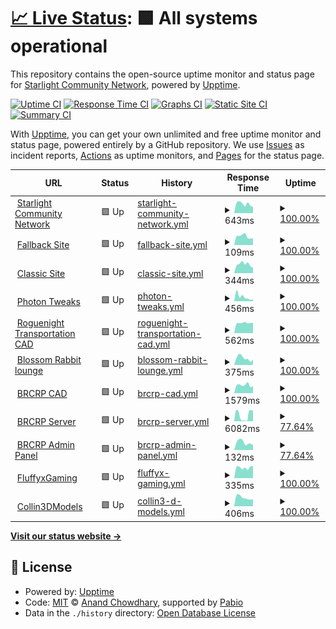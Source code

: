 # [📈 Live Status](https://status.starlightgaming.network/): <!--live status--> **🟩 All systems operational**

This repository contains the open-source uptime monitor and status page for [Starlight Community Network](https://starlightgaming.network), powered by [Upptime](https://github.com/upptime/upptime).

[![Uptime CI](https://github.com/Starlight-Community-Network/Status.starlightgaming.network/workflows/Uptime%20CI/badge.svg)](https://github.com/Starlight-Community-Network/Status.starlightgaming.network/actions?query=workflow%3A%22Uptime+CI%22)
[![Response Time CI](https://github.com/Starlight-Community-Network/Status.starlightgaming.network/workflows/Response%20Time%20CI/badge.svg)](https://github.com/Starlight-Community-Network/Status.starlightgaming.network/actions?query=workflow%3A%22Response+Time+CI%22)
[![Graphs CI](https://github.com/Starlight-Community-Network/Status.starlightgaming.network/workflows/Graphs%20CI/badge.svg)](https://github.com/Starlight-Community-Network/Status.starlightgaming.network/actions?query=workflow%3A%22Graphs+CI%22)
[![Static Site CI](https://github.com/Starlight-Community-Network/Status.starlightgaming.network/workflows/Static%20Site%20CI/badge.svg)](https://github.com/Starlight-Community-Network/Status.starlightgaming.network/actions?query=workflow%3A%22Static+Site+CI%22)
[![Summary CI](https://github.com/Starlight-Community-Network/Status.starlightgaming.network/workflows/Summary%20CI/badge.svg)](https://github.com/Starlight-Community-Network/Status.starlightgaming.network/actions?query=workflow%3A%22Summary+CI%22)

With [Upptime](https://upptime.js.org), you can get your own unlimited and free uptime monitor and status page, powered entirely by a GitHub repository. We use [Issues](https://github.com/Starlight-Community-Network/Status.starlightgaming.network/issues) as incident reports, [Actions](https://github.com/Starlight-Community-Network/Status.starlightgaming.network/actions) as uptime monitors, and [Pages](https://https://status.starlightgaming.network/) for the status page.

<!--start: status pages-->
<!-- This summary is generated by Upptime (https://github.com/upptime/upptime) -->
<!-- Do not edit this manually, your changes will be overwritten -->
<!-- prettier-ignore -->
| URL | Status | History | Response Time | Uptime |
| --- | ------ | ------- | ------------- | ------ |
| <img alt="" src="https://icons.duckduckgo.com/ip3/www.starlightgaming.network.ico" height="13"> [Starlight Community Network](https://www.starlightgaming.network) | 🟩 Up | [starlight-community-network.yml](https://github.com/Starlight-Community-Network/Status.starlightgaming.network/commits/HEAD/history/starlight-community-network.yml) | <details><summary><img alt="Response time graph" src="./graphs/starlight-community-network/response-time-week.png" height="20"> 643ms</summary><br><a href="https://status.starlightgaming.network/history/starlight-community-network"><img alt="Response time 719" src="https://img.shields.io/endpoint?url=https%3A%2F%2Fraw.githubusercontent.com%2FStarlight-Community-Network%2FStatus.starlightgaming.network%2FHEAD%2Fapi%2Fstarlight-community-network%2Fresponse-time.json"></a><br><a href="https://status.starlightgaming.network/history/starlight-community-network"><img alt="24-hour response time 445" src="https://img.shields.io/endpoint?url=https%3A%2F%2Fraw.githubusercontent.com%2FStarlight-Community-Network%2FStatus.starlightgaming.network%2FHEAD%2Fapi%2Fstarlight-community-network%2Fresponse-time-day.json"></a><br><a href="https://status.starlightgaming.network/history/starlight-community-network"><img alt="7-day response time 643" src="https://img.shields.io/endpoint?url=https%3A%2F%2Fraw.githubusercontent.com%2FStarlight-Community-Network%2FStatus.starlightgaming.network%2FHEAD%2Fapi%2Fstarlight-community-network%2Fresponse-time-week.json"></a><br><a href="https://status.starlightgaming.network/history/starlight-community-network"><img alt="30-day response time 719" src="https://img.shields.io/endpoint?url=https%3A%2F%2Fraw.githubusercontent.com%2FStarlight-Community-Network%2FStatus.starlightgaming.network%2FHEAD%2Fapi%2Fstarlight-community-network%2Fresponse-time-month.json"></a><br><a href="https://status.starlightgaming.network/history/starlight-community-network"><img alt="1-year response time 719" src="https://img.shields.io/endpoint?url=https%3A%2F%2Fraw.githubusercontent.com%2FStarlight-Community-Network%2FStatus.starlightgaming.network%2FHEAD%2Fapi%2Fstarlight-community-network%2Fresponse-time-year.json"></a></details> | <details><summary><a href="https://status.starlightgaming.network/history/starlight-community-network">100.00%</a></summary><a href="https://status.starlightgaming.network/history/starlight-community-network"><img alt="All-time uptime 96.64%" src="https://img.shields.io/endpoint?url=https%3A%2F%2Fraw.githubusercontent.com%2FStarlight-Community-Network%2FStatus.starlightgaming.network%2FHEAD%2Fapi%2Fstarlight-community-network%2Fuptime.json"></a><br><a href="https://status.starlightgaming.network/history/starlight-community-network"><img alt="24-hour uptime 100.00%" src="https://img.shields.io/endpoint?url=https%3A%2F%2Fraw.githubusercontent.com%2FStarlight-Community-Network%2FStatus.starlightgaming.network%2FHEAD%2Fapi%2Fstarlight-community-network%2Fuptime-day.json"></a><br><a href="https://status.starlightgaming.network/history/starlight-community-network"><img alt="7-day uptime 100.00%" src="https://img.shields.io/endpoint?url=https%3A%2F%2Fraw.githubusercontent.com%2FStarlight-Community-Network%2FStatus.starlightgaming.network%2FHEAD%2Fapi%2Fstarlight-community-network%2Fuptime-week.json"></a><br><a href="https://status.starlightgaming.network/history/starlight-community-network"><img alt="30-day uptime 96.64%" src="https://img.shields.io/endpoint?url=https%3A%2F%2Fraw.githubusercontent.com%2FStarlight-Community-Network%2FStatus.starlightgaming.network%2FHEAD%2Fapi%2Fstarlight-community-network%2Fuptime-month.json"></a><br><a href="https://status.starlightgaming.network/history/starlight-community-network"><img alt="1-year uptime 96.64%" src="https://img.shields.io/endpoint?url=https%3A%2F%2Fraw.githubusercontent.com%2FStarlight-Community-Network%2FStatus.starlightgaming.network%2FHEAD%2Fapi%2Fstarlight-community-network%2Fuptime-year.json"></a></details>
| <img alt="" src="https://icons.duckduckgo.com/ip3/fallback.starlightgaming.network.ico" height="13"> [Fallback Site](https://fallback.starlightgaming.network) | 🟩 Up | [fallback-site.yml](https://github.com/Starlight-Community-Network/Status.starlightgaming.network/commits/HEAD/history/fallback-site.yml) | <details><summary><img alt="Response time graph" src="./graphs/fallback-site/response-time-week.png" height="20"> 109ms</summary><br><a href="https://status.starlightgaming.network/history/fallback-site"><img alt="Response time 120" src="https://img.shields.io/endpoint?url=https%3A%2F%2Fraw.githubusercontent.com%2FStarlight-Community-Network%2FStatus.starlightgaming.network%2FHEAD%2Fapi%2Ffallback-site%2Fresponse-time.json"></a><br><a href="https://status.starlightgaming.network/history/fallback-site"><img alt="24-hour response time 87" src="https://img.shields.io/endpoint?url=https%3A%2F%2Fraw.githubusercontent.com%2FStarlight-Community-Network%2FStatus.starlightgaming.network%2FHEAD%2Fapi%2Ffallback-site%2Fresponse-time-day.json"></a><br><a href="https://status.starlightgaming.network/history/fallback-site"><img alt="7-day response time 109" src="https://img.shields.io/endpoint?url=https%3A%2F%2Fraw.githubusercontent.com%2FStarlight-Community-Network%2FStatus.starlightgaming.network%2FHEAD%2Fapi%2Ffallback-site%2Fresponse-time-week.json"></a><br><a href="https://status.starlightgaming.network/history/fallback-site"><img alt="30-day response time 120" src="https://img.shields.io/endpoint?url=https%3A%2F%2Fraw.githubusercontent.com%2FStarlight-Community-Network%2FStatus.starlightgaming.network%2FHEAD%2Fapi%2Ffallback-site%2Fresponse-time-month.json"></a><br><a href="https://status.starlightgaming.network/history/fallback-site"><img alt="1-year response time 120" src="https://img.shields.io/endpoint?url=https%3A%2F%2Fraw.githubusercontent.com%2FStarlight-Community-Network%2FStatus.starlightgaming.network%2FHEAD%2Fapi%2Ffallback-site%2Fresponse-time-year.json"></a></details> | <details><summary><a href="https://status.starlightgaming.network/history/fallback-site">100.00%</a></summary><a href="https://status.starlightgaming.network/history/fallback-site"><img alt="All-time uptime 100.00%" src="https://img.shields.io/endpoint?url=https%3A%2F%2Fraw.githubusercontent.com%2FStarlight-Community-Network%2FStatus.starlightgaming.network%2FHEAD%2Fapi%2Ffallback-site%2Fuptime.json"></a><br><a href="https://status.starlightgaming.network/history/fallback-site"><img alt="24-hour uptime 100.00%" src="https://img.shields.io/endpoint?url=https%3A%2F%2Fraw.githubusercontent.com%2FStarlight-Community-Network%2FStatus.starlightgaming.network%2FHEAD%2Fapi%2Ffallback-site%2Fuptime-day.json"></a><br><a href="https://status.starlightgaming.network/history/fallback-site"><img alt="7-day uptime 100.00%" src="https://img.shields.io/endpoint?url=https%3A%2F%2Fraw.githubusercontent.com%2FStarlight-Community-Network%2FStatus.starlightgaming.network%2FHEAD%2Fapi%2Ffallback-site%2Fuptime-week.json"></a><br><a href="https://status.starlightgaming.network/history/fallback-site"><img alt="30-day uptime 100.00%" src="https://img.shields.io/endpoint?url=https%3A%2F%2Fraw.githubusercontent.com%2FStarlight-Community-Network%2FStatus.starlightgaming.network%2FHEAD%2Fapi%2Ffallback-site%2Fuptime-month.json"></a><br><a href="https://status.starlightgaming.network/history/fallback-site"><img alt="1-year uptime 100.00%" src="https://img.shields.io/endpoint?url=https%3A%2F%2Fraw.githubusercontent.com%2FStarlight-Community-Network%2FStatus.starlightgaming.network%2FHEAD%2Fapi%2Ffallback-site%2Fuptime-year.json"></a></details>
| <img alt="" src="https://icons.duckduckgo.com/ip3/classic.starlightgaming.network.ico" height="13"> [Classic Site](https://classic.starlightgaming.network) | 🟩 Up | [classic-site.yml](https://github.com/Starlight-Community-Network/Status.starlightgaming.network/commits/HEAD/history/classic-site.yml) | <details><summary><img alt="Response time graph" src="./graphs/classic-site/response-time-week.png" height="20"> 344ms</summary><br><a href="https://status.starlightgaming.network/history/classic-site"><img alt="Response time 343" src="https://img.shields.io/endpoint?url=https%3A%2F%2Fraw.githubusercontent.com%2FStarlight-Community-Network%2FStatus.starlightgaming.network%2FHEAD%2Fapi%2Fclassic-site%2Fresponse-time.json"></a><br><a href="https://status.starlightgaming.network/history/classic-site"><img alt="24-hour response time 212" src="https://img.shields.io/endpoint?url=https%3A%2F%2Fraw.githubusercontent.com%2FStarlight-Community-Network%2FStatus.starlightgaming.network%2FHEAD%2Fapi%2Fclassic-site%2Fresponse-time-day.json"></a><br><a href="https://status.starlightgaming.network/history/classic-site"><img alt="7-day response time 344" src="https://img.shields.io/endpoint?url=https%3A%2F%2Fraw.githubusercontent.com%2FStarlight-Community-Network%2FStatus.starlightgaming.network%2FHEAD%2Fapi%2Fclassic-site%2Fresponse-time-week.json"></a><br><a href="https://status.starlightgaming.network/history/classic-site"><img alt="30-day response time 343" src="https://img.shields.io/endpoint?url=https%3A%2F%2Fraw.githubusercontent.com%2FStarlight-Community-Network%2FStatus.starlightgaming.network%2FHEAD%2Fapi%2Fclassic-site%2Fresponse-time-month.json"></a><br><a href="https://status.starlightgaming.network/history/classic-site"><img alt="1-year response time 343" src="https://img.shields.io/endpoint?url=https%3A%2F%2Fraw.githubusercontent.com%2FStarlight-Community-Network%2FStatus.starlightgaming.network%2FHEAD%2Fapi%2Fclassic-site%2Fresponse-time-year.json"></a></details> | <details><summary><a href="https://status.starlightgaming.network/history/classic-site">100.00%</a></summary><a href="https://status.starlightgaming.network/history/classic-site"><img alt="All-time uptime 100.00%" src="https://img.shields.io/endpoint?url=https%3A%2F%2Fraw.githubusercontent.com%2FStarlight-Community-Network%2FStatus.starlightgaming.network%2FHEAD%2Fapi%2Fclassic-site%2Fuptime.json"></a><br><a href="https://status.starlightgaming.network/history/classic-site"><img alt="24-hour uptime 100.00%" src="https://img.shields.io/endpoint?url=https%3A%2F%2Fraw.githubusercontent.com%2FStarlight-Community-Network%2FStatus.starlightgaming.network%2FHEAD%2Fapi%2Fclassic-site%2Fuptime-day.json"></a><br><a href="https://status.starlightgaming.network/history/classic-site"><img alt="7-day uptime 100.00%" src="https://img.shields.io/endpoint?url=https%3A%2F%2Fraw.githubusercontent.com%2FStarlight-Community-Network%2FStatus.starlightgaming.network%2FHEAD%2Fapi%2Fclassic-site%2Fuptime-week.json"></a><br><a href="https://status.starlightgaming.network/history/classic-site"><img alt="30-day uptime 100.00%" src="https://img.shields.io/endpoint?url=https%3A%2F%2Fraw.githubusercontent.com%2FStarlight-Community-Network%2FStatus.starlightgaming.network%2FHEAD%2Fapi%2Fclassic-site%2Fuptime-month.json"></a><br><a href="https://status.starlightgaming.network/history/classic-site"><img alt="1-year uptime 100.00%" src="https://img.shields.io/endpoint?url=https%3A%2F%2Fraw.githubusercontent.com%2FStarlight-Community-Network%2FStatus.starlightgaming.network%2FHEAD%2Fapi%2Fclassic-site%2Fuptime-year.json"></a></details>
| <img alt="" src="https://icons.duckduckgo.com/ip3/photontweaks.starlightgaming.network.ico" height="13"> [Photon Tweaks](https://photontweaks.starlightgaming.network/) | 🟩 Up | [photon-tweaks.yml](https://github.com/Starlight-Community-Network/Status.starlightgaming.network/commits/HEAD/history/photon-tweaks.yml) | <details><summary><img alt="Response time graph" src="./graphs/photon-tweaks/response-time-week.png" height="20"> 456ms</summary><br><a href="https://status.starlightgaming.network/history/photon-tweaks"><img alt="Response time 350" src="https://img.shields.io/endpoint?url=https%3A%2F%2Fraw.githubusercontent.com%2FStarlight-Community-Network%2FStatus.starlightgaming.network%2FHEAD%2Fapi%2Fphoton-tweaks%2Fresponse-time.json"></a><br><a href="https://status.starlightgaming.network/history/photon-tweaks"><img alt="24-hour response time 195" src="https://img.shields.io/endpoint?url=https%3A%2F%2Fraw.githubusercontent.com%2FStarlight-Community-Network%2FStatus.starlightgaming.network%2FHEAD%2Fapi%2Fphoton-tweaks%2Fresponse-time-day.json"></a><br><a href="https://status.starlightgaming.network/history/photon-tweaks"><img alt="7-day response time 456" src="https://img.shields.io/endpoint?url=https%3A%2F%2Fraw.githubusercontent.com%2FStarlight-Community-Network%2FStatus.starlightgaming.network%2FHEAD%2Fapi%2Fphoton-tweaks%2Fresponse-time-week.json"></a><br><a href="https://status.starlightgaming.network/history/photon-tweaks"><img alt="30-day response time 350" src="https://img.shields.io/endpoint?url=https%3A%2F%2Fraw.githubusercontent.com%2FStarlight-Community-Network%2FStatus.starlightgaming.network%2FHEAD%2Fapi%2Fphoton-tweaks%2Fresponse-time-month.json"></a><br><a href="https://status.starlightgaming.network/history/photon-tweaks"><img alt="1-year response time 350" src="https://img.shields.io/endpoint?url=https%3A%2F%2Fraw.githubusercontent.com%2FStarlight-Community-Network%2FStatus.starlightgaming.network%2FHEAD%2Fapi%2Fphoton-tweaks%2Fresponse-time-year.json"></a></details> | <details><summary><a href="https://status.starlightgaming.network/history/photon-tweaks">100.00%</a></summary><a href="https://status.starlightgaming.network/history/photon-tweaks"><img alt="All-time uptime 100.00%" src="https://img.shields.io/endpoint?url=https%3A%2F%2Fraw.githubusercontent.com%2FStarlight-Community-Network%2FStatus.starlightgaming.network%2FHEAD%2Fapi%2Fphoton-tweaks%2Fuptime.json"></a><br><a href="https://status.starlightgaming.network/history/photon-tweaks"><img alt="24-hour uptime 100.00%" src="https://img.shields.io/endpoint?url=https%3A%2F%2Fraw.githubusercontent.com%2FStarlight-Community-Network%2FStatus.starlightgaming.network%2FHEAD%2Fapi%2Fphoton-tweaks%2Fuptime-day.json"></a><br><a href="https://status.starlightgaming.network/history/photon-tweaks"><img alt="7-day uptime 100.00%" src="https://img.shields.io/endpoint?url=https%3A%2F%2Fraw.githubusercontent.com%2FStarlight-Community-Network%2FStatus.starlightgaming.network%2FHEAD%2Fapi%2Fphoton-tweaks%2Fuptime-week.json"></a><br><a href="https://status.starlightgaming.network/history/photon-tweaks"><img alt="30-day uptime 100.00%" src="https://img.shields.io/endpoint?url=https%3A%2F%2Fraw.githubusercontent.com%2FStarlight-Community-Network%2FStatus.starlightgaming.network%2FHEAD%2Fapi%2Fphoton-tweaks%2Fuptime-month.json"></a><br><a href="https://status.starlightgaming.network/history/photon-tweaks"><img alt="1-year uptime 100.00%" src="https://img.shields.io/endpoint?url=https%3A%2F%2Fraw.githubusercontent.com%2FStarlight-Community-Network%2FStatus.starlightgaming.network%2FHEAD%2Fapi%2Fphoton-tweaks%2Fuptime-year.json"></a></details>
| <img alt="" src="https://static.wixstatic.com/media/2d311a_3ed098df00c4427e974febe5f3830c59~mv2.png" height="13"> [Roguenight Transportation CAD](https://rntcad.starlightgaming.network/) | 🟩 Up | [roguenight-transportation-cad.yml](https://github.com/Starlight-Community-Network/Status.starlightgaming.network/commits/HEAD/history/roguenight-transportation-cad.yml) | <details><summary><img alt="Response time graph" src="./graphs/roguenight-transportation-cad/response-time-week.png" height="20"> 562ms</summary><br><a href="https://status.starlightgaming.network/history/roguenight-transportation-cad"><img alt="Response time 581" src="https://img.shields.io/endpoint?url=https%3A%2F%2Fraw.githubusercontent.com%2FStarlight-Community-Network%2FStatus.starlightgaming.network%2FHEAD%2Fapi%2Froguenight-transportation-cad%2Fresponse-time.json"></a><br><a href="https://status.starlightgaming.network/history/roguenight-transportation-cad"><img alt="24-hour response time 574" src="https://img.shields.io/endpoint?url=https%3A%2F%2Fraw.githubusercontent.com%2FStarlight-Community-Network%2FStatus.starlightgaming.network%2FHEAD%2Fapi%2Froguenight-transportation-cad%2Fresponse-time-day.json"></a><br><a href="https://status.starlightgaming.network/history/roguenight-transportation-cad"><img alt="7-day response time 562" src="https://img.shields.io/endpoint?url=https%3A%2F%2Fraw.githubusercontent.com%2FStarlight-Community-Network%2FStatus.starlightgaming.network%2FHEAD%2Fapi%2Froguenight-transportation-cad%2Fresponse-time-week.json"></a><br><a href="https://status.starlightgaming.network/history/roguenight-transportation-cad"><img alt="30-day response time 581" src="https://img.shields.io/endpoint?url=https%3A%2F%2Fraw.githubusercontent.com%2FStarlight-Community-Network%2FStatus.starlightgaming.network%2FHEAD%2Fapi%2Froguenight-transportation-cad%2Fresponse-time-month.json"></a><br><a href="https://status.starlightgaming.network/history/roguenight-transportation-cad"><img alt="1-year response time 581" src="https://img.shields.io/endpoint?url=https%3A%2F%2Fraw.githubusercontent.com%2FStarlight-Community-Network%2FStatus.starlightgaming.network%2FHEAD%2Fapi%2Froguenight-transportation-cad%2Fresponse-time-year.json"></a></details> | <details><summary><a href="https://status.starlightgaming.network/history/roguenight-transportation-cad">100.00%</a></summary><a href="https://status.starlightgaming.network/history/roguenight-transportation-cad"><img alt="All-time uptime 100.00%" src="https://img.shields.io/endpoint?url=https%3A%2F%2Fraw.githubusercontent.com%2FStarlight-Community-Network%2FStatus.starlightgaming.network%2FHEAD%2Fapi%2Froguenight-transportation-cad%2Fuptime.json"></a><br><a href="https://status.starlightgaming.network/history/roguenight-transportation-cad"><img alt="24-hour uptime 100.00%" src="https://img.shields.io/endpoint?url=https%3A%2F%2Fraw.githubusercontent.com%2FStarlight-Community-Network%2FStatus.starlightgaming.network%2FHEAD%2Fapi%2Froguenight-transportation-cad%2Fuptime-day.json"></a><br><a href="https://status.starlightgaming.network/history/roguenight-transportation-cad"><img alt="7-day uptime 100.00%" src="https://img.shields.io/endpoint?url=https%3A%2F%2Fraw.githubusercontent.com%2FStarlight-Community-Network%2FStatus.starlightgaming.network%2FHEAD%2Fapi%2Froguenight-transportation-cad%2Fuptime-week.json"></a><br><a href="https://status.starlightgaming.network/history/roguenight-transportation-cad"><img alt="30-day uptime 100.00%" src="https://img.shields.io/endpoint?url=https%3A%2F%2Fraw.githubusercontent.com%2FStarlight-Community-Network%2FStatus.starlightgaming.network%2FHEAD%2Fapi%2Froguenight-transportation-cad%2Fuptime-month.json"></a><br><a href="https://status.starlightgaming.network/history/roguenight-transportation-cad"><img alt="1-year uptime 100.00%" src="https://img.shields.io/endpoint?url=https%3A%2F%2Fraw.githubusercontent.com%2FStarlight-Community-Network%2FStatus.starlightgaming.network%2FHEAD%2Fapi%2Froguenight-transportation-cad%2Fuptime-year.json"></a></details>
| <img alt="" src="https://icons.duckduckgo.com/ip3/blossom.starlightgaming.network.ico" height="13"> [Blossom Rabbit lounge](https://Blossom.starlightgaming.network) | 🟩 Up | [blossom-rabbit-lounge.yml](https://github.com/Starlight-Community-Network/Status.starlightgaming.network/commits/HEAD/history/blossom-rabbit-lounge.yml) | <details><summary><img alt="Response time graph" src="./graphs/blossom-rabbit-lounge/response-time-week.png" height="20"> 375ms</summary><br><a href="https://status.starlightgaming.network/history/blossom-rabbit-lounge"><img alt="Response time 319" src="https://img.shields.io/endpoint?url=https%3A%2F%2Fraw.githubusercontent.com%2FStarlight-Community-Network%2FStatus.starlightgaming.network%2FHEAD%2Fapi%2Fblossom-rabbit-lounge%2Fresponse-time.json"></a><br><a href="https://status.starlightgaming.network/history/blossom-rabbit-lounge"><img alt="24-hour response time 288" src="https://img.shields.io/endpoint?url=https%3A%2F%2Fraw.githubusercontent.com%2FStarlight-Community-Network%2FStatus.starlightgaming.network%2FHEAD%2Fapi%2Fblossom-rabbit-lounge%2Fresponse-time-day.json"></a><br><a href="https://status.starlightgaming.network/history/blossom-rabbit-lounge"><img alt="7-day response time 375" src="https://img.shields.io/endpoint?url=https%3A%2F%2Fraw.githubusercontent.com%2FStarlight-Community-Network%2FStatus.starlightgaming.network%2FHEAD%2Fapi%2Fblossom-rabbit-lounge%2Fresponse-time-week.json"></a><br><a href="https://status.starlightgaming.network/history/blossom-rabbit-lounge"><img alt="30-day response time 319" src="https://img.shields.io/endpoint?url=https%3A%2F%2Fraw.githubusercontent.com%2FStarlight-Community-Network%2FStatus.starlightgaming.network%2FHEAD%2Fapi%2Fblossom-rabbit-lounge%2Fresponse-time-month.json"></a><br><a href="https://status.starlightgaming.network/history/blossom-rabbit-lounge"><img alt="1-year response time 319" src="https://img.shields.io/endpoint?url=https%3A%2F%2Fraw.githubusercontent.com%2FStarlight-Community-Network%2FStatus.starlightgaming.network%2FHEAD%2Fapi%2Fblossom-rabbit-lounge%2Fresponse-time-year.json"></a></details> | <details><summary><a href="https://status.starlightgaming.network/history/blossom-rabbit-lounge">100.00%</a></summary><a href="https://status.starlightgaming.network/history/blossom-rabbit-lounge"><img alt="All-time uptime 100.00%" src="https://img.shields.io/endpoint?url=https%3A%2F%2Fraw.githubusercontent.com%2FStarlight-Community-Network%2FStatus.starlightgaming.network%2FHEAD%2Fapi%2Fblossom-rabbit-lounge%2Fuptime.json"></a><br><a href="https://status.starlightgaming.network/history/blossom-rabbit-lounge"><img alt="24-hour uptime 100.00%" src="https://img.shields.io/endpoint?url=https%3A%2F%2Fraw.githubusercontent.com%2FStarlight-Community-Network%2FStatus.starlightgaming.network%2FHEAD%2Fapi%2Fblossom-rabbit-lounge%2Fuptime-day.json"></a><br><a href="https://status.starlightgaming.network/history/blossom-rabbit-lounge"><img alt="7-day uptime 100.00%" src="https://img.shields.io/endpoint?url=https%3A%2F%2Fraw.githubusercontent.com%2FStarlight-Community-Network%2FStatus.starlightgaming.network%2FHEAD%2Fapi%2Fblossom-rabbit-lounge%2Fuptime-week.json"></a><br><a href="https://status.starlightgaming.network/history/blossom-rabbit-lounge"><img alt="30-day uptime 100.00%" src="https://img.shields.io/endpoint?url=https%3A%2F%2Fraw.githubusercontent.com%2FStarlight-Community-Network%2FStatus.starlightgaming.network%2FHEAD%2Fapi%2Fblossom-rabbit-lounge%2Fuptime-month.json"></a><br><a href="https://status.starlightgaming.network/history/blossom-rabbit-lounge"><img alt="1-year uptime 100.00%" src="https://img.shields.io/endpoint?url=https%3A%2F%2Fraw.githubusercontent.com%2FStarlight-Community-Network%2FStatus.starlightgaming.network%2FHEAD%2Fapi%2Fblossom-rabbit-lounge%2Fuptime-year.json"></a></details>
| <img alt="" src="https://icons.duckduckgo.com/ip3/brcrpcad.hamz.pro.ico" height="13"> [BRCRP CAD](https://brcrpcad.hamz.pro/) | 🟩 Up | [brcrp-cad.yml](https://github.com/Starlight-Community-Network/Status.starlightgaming.network/commits/HEAD/history/brcrp-cad.yml) | <details><summary><img alt="Response time graph" src="./graphs/brcrp-cad/response-time-week.png" height="20"> 1579ms</summary><br><a href="https://status.starlightgaming.network/history/brcrp-cad"><img alt="Response time 1848" src="https://img.shields.io/endpoint?url=https%3A%2F%2Fraw.githubusercontent.com%2FStarlight-Community-Network%2FStatus.starlightgaming.network%2FHEAD%2Fapi%2Fbrcrp-cad%2Fresponse-time.json"></a><br><a href="https://status.starlightgaming.network/history/brcrp-cad"><img alt="24-hour response time 1384" src="https://img.shields.io/endpoint?url=https%3A%2F%2Fraw.githubusercontent.com%2FStarlight-Community-Network%2FStatus.starlightgaming.network%2FHEAD%2Fapi%2Fbrcrp-cad%2Fresponse-time-day.json"></a><br><a href="https://status.starlightgaming.network/history/brcrp-cad"><img alt="7-day response time 1579" src="https://img.shields.io/endpoint?url=https%3A%2F%2Fraw.githubusercontent.com%2FStarlight-Community-Network%2FStatus.starlightgaming.network%2FHEAD%2Fapi%2Fbrcrp-cad%2Fresponse-time-week.json"></a><br><a href="https://status.starlightgaming.network/history/brcrp-cad"><img alt="30-day response time 1848" src="https://img.shields.io/endpoint?url=https%3A%2F%2Fraw.githubusercontent.com%2FStarlight-Community-Network%2FStatus.starlightgaming.network%2FHEAD%2Fapi%2Fbrcrp-cad%2Fresponse-time-month.json"></a><br><a href="https://status.starlightgaming.network/history/brcrp-cad"><img alt="1-year response time 1848" src="https://img.shields.io/endpoint?url=https%3A%2F%2Fraw.githubusercontent.com%2FStarlight-Community-Network%2FStatus.starlightgaming.network%2FHEAD%2Fapi%2Fbrcrp-cad%2Fresponse-time-year.json"></a></details> | <details><summary><a href="https://status.starlightgaming.network/history/brcrp-cad">100.00%</a></summary><a href="https://status.starlightgaming.network/history/brcrp-cad"><img alt="All-time uptime 99.88%" src="https://img.shields.io/endpoint?url=https%3A%2F%2Fraw.githubusercontent.com%2FStarlight-Community-Network%2FStatus.starlightgaming.network%2FHEAD%2Fapi%2Fbrcrp-cad%2Fuptime.json"></a><br><a href="https://status.starlightgaming.network/history/brcrp-cad"><img alt="24-hour uptime 100.00%" src="https://img.shields.io/endpoint?url=https%3A%2F%2Fraw.githubusercontent.com%2FStarlight-Community-Network%2FStatus.starlightgaming.network%2FHEAD%2Fapi%2Fbrcrp-cad%2Fuptime-day.json"></a><br><a href="https://status.starlightgaming.network/history/brcrp-cad"><img alt="7-day uptime 100.00%" src="https://img.shields.io/endpoint?url=https%3A%2F%2Fraw.githubusercontent.com%2FStarlight-Community-Network%2FStatus.starlightgaming.network%2FHEAD%2Fapi%2Fbrcrp-cad%2Fuptime-week.json"></a><br><a href="https://status.starlightgaming.network/history/brcrp-cad"><img alt="30-day uptime 99.88%" src="https://img.shields.io/endpoint?url=https%3A%2F%2Fraw.githubusercontent.com%2FStarlight-Community-Network%2FStatus.starlightgaming.network%2FHEAD%2Fapi%2Fbrcrp-cad%2Fuptime-month.json"></a><br><a href="https://status.starlightgaming.network/history/brcrp-cad"><img alt="1-year uptime 99.88%" src="https://img.shields.io/endpoint?url=https%3A%2F%2Fraw.githubusercontent.com%2FStarlight-Community-Network%2FStatus.starlightgaming.network%2FHEAD%2Fapi%2Fbrcrp-cad%2Fuptime-year.json"></a></details>
| <img alt="" src="https://static.wixstatic.com/media/af0f76_b53a5d44505f43d1baa34c3565a4bd82~mv2.png" height="13"> [BRCRP Server](http://brcrp.starlightgaming.net:3009) | 🟩 Up | [brcrp-server.yml](https://github.com/Starlight-Community-Network/Status.starlightgaming.network/commits/HEAD/history/brcrp-server.yml) | <details><summary><img alt="Response time graph" src="./graphs/brcrp-server/response-time-week.png" height="20"> 6082ms</summary><br><a href="https://status.starlightgaming.network/history/brcrp-server"><img alt="Response time 3041" src="https://img.shields.io/endpoint?url=https%3A%2F%2Fraw.githubusercontent.com%2FStarlight-Community-Network%2FStatus.starlightgaming.network%2FHEAD%2Fapi%2Fbrcrp-server%2Fresponse-time.json"></a><br><a href="https://status.starlightgaming.network/history/brcrp-server"><img alt="24-hour response time 6207" src="https://img.shields.io/endpoint?url=https%3A%2F%2Fraw.githubusercontent.com%2FStarlight-Community-Network%2FStatus.starlightgaming.network%2FHEAD%2Fapi%2Fbrcrp-server%2Fresponse-time-day.json"></a><br><a href="https://status.starlightgaming.network/history/brcrp-server"><img alt="7-day response time 6082" src="https://img.shields.io/endpoint?url=https%3A%2F%2Fraw.githubusercontent.com%2FStarlight-Community-Network%2FStatus.starlightgaming.network%2FHEAD%2Fapi%2Fbrcrp-server%2Fresponse-time-week.json"></a><br><a href="https://status.starlightgaming.network/history/brcrp-server"><img alt="30-day response time 3041" src="https://img.shields.io/endpoint?url=https%3A%2F%2Fraw.githubusercontent.com%2FStarlight-Community-Network%2FStatus.starlightgaming.network%2FHEAD%2Fapi%2Fbrcrp-server%2Fresponse-time-month.json"></a><br><a href="https://status.starlightgaming.network/history/brcrp-server"><img alt="1-year response time 3041" src="https://img.shields.io/endpoint?url=https%3A%2F%2Fraw.githubusercontent.com%2FStarlight-Community-Network%2FStatus.starlightgaming.network%2FHEAD%2Fapi%2Fbrcrp-server%2Fresponse-time-year.json"></a></details> | <details><summary><a href="https://status.starlightgaming.network/history/brcrp-server">77.64%</a></summary><a href="https://status.starlightgaming.network/history/brcrp-server"><img alt="All-time uptime 94.03%" src="https://img.shields.io/endpoint?url=https%3A%2F%2Fraw.githubusercontent.com%2FStarlight-Community-Network%2FStatus.starlightgaming.network%2FHEAD%2Fapi%2Fbrcrp-server%2Fuptime.json"></a><br><a href="https://status.starlightgaming.network/history/brcrp-server"><img alt="24-hour uptime 0.01%" src="https://img.shields.io/endpoint?url=https%3A%2F%2Fraw.githubusercontent.com%2FStarlight-Community-Network%2FStatus.starlightgaming.network%2FHEAD%2Fapi%2Fbrcrp-server%2Fuptime-day.json"></a><br><a href="https://status.starlightgaming.network/history/brcrp-server"><img alt="7-day uptime 77.64%" src="https://img.shields.io/endpoint?url=https%3A%2F%2Fraw.githubusercontent.com%2FStarlight-Community-Network%2FStatus.starlightgaming.network%2FHEAD%2Fapi%2Fbrcrp-server%2Fuptime-week.json"></a><br><a href="https://status.starlightgaming.network/history/brcrp-server"><img alt="30-day uptime 94.03%" src="https://img.shields.io/endpoint?url=https%3A%2F%2Fraw.githubusercontent.com%2FStarlight-Community-Network%2FStatus.starlightgaming.network%2FHEAD%2Fapi%2Fbrcrp-server%2Fuptime-month.json"></a><br><a href="https://status.starlightgaming.network/history/brcrp-server"><img alt="1-year uptime 94.03%" src="https://img.shields.io/endpoint?url=https%3A%2F%2Fraw.githubusercontent.com%2FStarlight-Community-Network%2FStatus.starlightgaming.network%2FHEAD%2Fapi%2Fbrcrp-server%2Fuptime-year.json"></a></details>
| <img alt="" src="http://brcrp.starlightgaming.net:3027/favicon_default.svg" height="13"> [BRCRP Admin Panel](http://brcrp.starlightgaming.net:3027) | 🟩 Up | [brcrp-admin-panel.yml](https://github.com/Starlight-Community-Network/Status.starlightgaming.network/commits/HEAD/history/brcrp-admin-panel.yml) | <details><summary><img alt="Response time graph" src="./graphs/brcrp-admin-panel/response-time-week.png" height="20"> 132ms</summary><br><a href="https://status.starlightgaming.network/history/brcrp-admin-panel"><img alt="Response time 154" src="https://img.shields.io/endpoint?url=https%3A%2F%2Fraw.githubusercontent.com%2FStarlight-Community-Network%2FStatus.starlightgaming.network%2FHEAD%2Fapi%2Fbrcrp-admin-panel%2Fresponse-time.json"></a><br><a href="https://status.starlightgaming.network/history/brcrp-admin-panel"><img alt="24-hour response time 59" src="https://img.shields.io/endpoint?url=https%3A%2F%2Fraw.githubusercontent.com%2FStarlight-Community-Network%2FStatus.starlightgaming.network%2FHEAD%2Fapi%2Fbrcrp-admin-panel%2Fresponse-time-day.json"></a><br><a href="https://status.starlightgaming.network/history/brcrp-admin-panel"><img alt="7-day response time 132" src="https://img.shields.io/endpoint?url=https%3A%2F%2Fraw.githubusercontent.com%2FStarlight-Community-Network%2FStatus.starlightgaming.network%2FHEAD%2Fapi%2Fbrcrp-admin-panel%2Fresponse-time-week.json"></a><br><a href="https://status.starlightgaming.network/history/brcrp-admin-panel"><img alt="30-day response time 154" src="https://img.shields.io/endpoint?url=https%3A%2F%2Fraw.githubusercontent.com%2FStarlight-Community-Network%2FStatus.starlightgaming.network%2FHEAD%2Fapi%2Fbrcrp-admin-panel%2Fresponse-time-month.json"></a><br><a href="https://status.starlightgaming.network/history/brcrp-admin-panel"><img alt="1-year response time 154" src="https://img.shields.io/endpoint?url=https%3A%2F%2Fraw.githubusercontent.com%2FStarlight-Community-Network%2FStatus.starlightgaming.network%2FHEAD%2Fapi%2Fbrcrp-admin-panel%2Fresponse-time-year.json"></a></details> | <details><summary><a href="https://status.starlightgaming.network/history/brcrp-admin-panel">77.64%</a></summary><a href="https://status.starlightgaming.network/history/brcrp-admin-panel"><img alt="All-time uptime 94.03%" src="https://img.shields.io/endpoint?url=https%3A%2F%2Fraw.githubusercontent.com%2FStarlight-Community-Network%2FStatus.starlightgaming.network%2FHEAD%2Fapi%2Fbrcrp-admin-panel%2Fuptime.json"></a><br><a href="https://status.starlightgaming.network/history/brcrp-admin-panel"><img alt="24-hour uptime 0.01%" src="https://img.shields.io/endpoint?url=https%3A%2F%2Fraw.githubusercontent.com%2FStarlight-Community-Network%2FStatus.starlightgaming.network%2FHEAD%2Fapi%2Fbrcrp-admin-panel%2Fuptime-day.json"></a><br><a href="https://status.starlightgaming.network/history/brcrp-admin-panel"><img alt="7-day uptime 77.64%" src="https://img.shields.io/endpoint?url=https%3A%2F%2Fraw.githubusercontent.com%2FStarlight-Community-Network%2FStatus.starlightgaming.network%2FHEAD%2Fapi%2Fbrcrp-admin-panel%2Fuptime-week.json"></a><br><a href="https://status.starlightgaming.network/history/brcrp-admin-panel"><img alt="30-day uptime 94.03%" src="https://img.shields.io/endpoint?url=https%3A%2F%2Fraw.githubusercontent.com%2FStarlight-Community-Network%2FStatus.starlightgaming.network%2FHEAD%2Fapi%2Fbrcrp-admin-panel%2Fuptime-month.json"></a><br><a href="https://status.starlightgaming.network/history/brcrp-admin-panel"><img alt="1-year uptime 94.03%" src="https://img.shields.io/endpoint?url=https%3A%2F%2Fraw.githubusercontent.com%2FStarlight-Community-Network%2FStatus.starlightgaming.network%2FHEAD%2Fapi%2Fbrcrp-admin-panel%2Fuptime-year.json"></a></details>
| <img alt="" src="https://icons.duckduckgo.com/ip3/fluffyx.starlightgaming.network.ico" height="13"> [FluffyxGaming](https://fluffyx.starlightgaming.network/) | 🟩 Up | [fluffyx-gaming.yml](https://github.com/Starlight-Community-Network/Status.starlightgaming.network/commits/HEAD/history/fluffyx-gaming.yml) | <details><summary><img alt="Response time graph" src="./graphs/fluffyx-gaming/response-time-week.png" height="20"> 335ms</summary><br><a href="https://status.starlightgaming.network/history/fluffyx-gaming"><img alt="Response time 365" src="https://img.shields.io/endpoint?url=https%3A%2F%2Fraw.githubusercontent.com%2FStarlight-Community-Network%2FStatus.starlightgaming.network%2FHEAD%2Fapi%2Ffluffyx-gaming%2Fresponse-time.json"></a><br><a href="https://status.starlightgaming.network/history/fluffyx-gaming"><img alt="24-hour response time 385" src="https://img.shields.io/endpoint?url=https%3A%2F%2Fraw.githubusercontent.com%2FStarlight-Community-Network%2FStatus.starlightgaming.network%2FHEAD%2Fapi%2Ffluffyx-gaming%2Fresponse-time-day.json"></a><br><a href="https://status.starlightgaming.network/history/fluffyx-gaming"><img alt="7-day response time 335" src="https://img.shields.io/endpoint?url=https%3A%2F%2Fraw.githubusercontent.com%2FStarlight-Community-Network%2FStatus.starlightgaming.network%2FHEAD%2Fapi%2Ffluffyx-gaming%2Fresponse-time-week.json"></a><br><a href="https://status.starlightgaming.network/history/fluffyx-gaming"><img alt="30-day response time 365" src="https://img.shields.io/endpoint?url=https%3A%2F%2Fraw.githubusercontent.com%2FStarlight-Community-Network%2FStatus.starlightgaming.network%2FHEAD%2Fapi%2Ffluffyx-gaming%2Fresponse-time-month.json"></a><br><a href="https://status.starlightgaming.network/history/fluffyx-gaming"><img alt="1-year response time 365" src="https://img.shields.io/endpoint?url=https%3A%2F%2Fraw.githubusercontent.com%2FStarlight-Community-Network%2FStatus.starlightgaming.network%2FHEAD%2Fapi%2Ffluffyx-gaming%2Fresponse-time-year.json"></a></details> | <details><summary><a href="https://status.starlightgaming.network/history/fluffyx-gaming">100.00%</a></summary><a href="https://status.starlightgaming.network/history/fluffyx-gaming"><img alt="All-time uptime 100.00%" src="https://img.shields.io/endpoint?url=https%3A%2F%2Fraw.githubusercontent.com%2FStarlight-Community-Network%2FStatus.starlightgaming.network%2FHEAD%2Fapi%2Ffluffyx-gaming%2Fuptime.json"></a><br><a href="https://status.starlightgaming.network/history/fluffyx-gaming"><img alt="24-hour uptime 100.00%" src="https://img.shields.io/endpoint?url=https%3A%2F%2Fraw.githubusercontent.com%2FStarlight-Community-Network%2FStatus.starlightgaming.network%2FHEAD%2Fapi%2Ffluffyx-gaming%2Fuptime-day.json"></a><br><a href="https://status.starlightgaming.network/history/fluffyx-gaming"><img alt="7-day uptime 100.00%" src="https://img.shields.io/endpoint?url=https%3A%2F%2Fraw.githubusercontent.com%2FStarlight-Community-Network%2FStatus.starlightgaming.network%2FHEAD%2Fapi%2Ffluffyx-gaming%2Fuptime-week.json"></a><br><a href="https://status.starlightgaming.network/history/fluffyx-gaming"><img alt="30-day uptime 100.00%" src="https://img.shields.io/endpoint?url=https%3A%2F%2Fraw.githubusercontent.com%2FStarlight-Community-Network%2FStatus.starlightgaming.network%2FHEAD%2Fapi%2Ffluffyx-gaming%2Fuptime-month.json"></a><br><a href="https://status.starlightgaming.network/history/fluffyx-gaming"><img alt="1-year uptime 100.00%" src="https://img.shields.io/endpoint?url=https%3A%2F%2Fraw.githubusercontent.com%2FStarlight-Community-Network%2FStatus.starlightgaming.network%2FHEAD%2Fapi%2Ffluffyx-gaming%2Fuptime-year.json"></a></details>
| <img alt="" src="https://icons.duckduckgo.com/ip3/www.collin3dmodels.com.ico" height="13"> [Collin3DModels](https://www.collin3dmodels.com/) | 🟩 Up | [collin3-d-models.yml](https://github.com/Starlight-Community-Network/Status.starlightgaming.network/commits/HEAD/history/collin3-d-models.yml) | <details><summary><img alt="Response time graph" src="./graphs/collin3-d-models/response-time-week.png" height="20"> 406ms</summary><br><a href="https://status.starlightgaming.network/history/collin3-d-models"><img alt="Response time 399" src="https://img.shields.io/endpoint?url=https%3A%2F%2Fraw.githubusercontent.com%2FStarlight-Community-Network%2FStatus.starlightgaming.network%2FHEAD%2Fapi%2Fcollin3-d-models%2Fresponse-time.json"></a><br><a href="https://status.starlightgaming.network/history/collin3-d-models"><img alt="24-hour response time 334" src="https://img.shields.io/endpoint?url=https%3A%2F%2Fraw.githubusercontent.com%2FStarlight-Community-Network%2FStatus.starlightgaming.network%2FHEAD%2Fapi%2Fcollin3-d-models%2Fresponse-time-day.json"></a><br><a href="https://status.starlightgaming.network/history/collin3-d-models"><img alt="7-day response time 406" src="https://img.shields.io/endpoint?url=https%3A%2F%2Fraw.githubusercontent.com%2FStarlight-Community-Network%2FStatus.starlightgaming.network%2FHEAD%2Fapi%2Fcollin3-d-models%2Fresponse-time-week.json"></a><br><a href="https://status.starlightgaming.network/history/collin3-d-models"><img alt="30-day response time 399" src="https://img.shields.io/endpoint?url=https%3A%2F%2Fraw.githubusercontent.com%2FStarlight-Community-Network%2FStatus.starlightgaming.network%2FHEAD%2Fapi%2Fcollin3-d-models%2Fresponse-time-month.json"></a><br><a href="https://status.starlightgaming.network/history/collin3-d-models"><img alt="1-year response time 399" src="https://img.shields.io/endpoint?url=https%3A%2F%2Fraw.githubusercontent.com%2FStarlight-Community-Network%2FStatus.starlightgaming.network%2FHEAD%2Fapi%2Fcollin3-d-models%2Fresponse-time-year.json"></a></details> | <details><summary><a href="https://status.starlightgaming.network/history/collin3-d-models">100.00%</a></summary><a href="https://status.starlightgaming.network/history/collin3-d-models"><img alt="All-time uptime 100.00%" src="https://img.shields.io/endpoint?url=https%3A%2F%2Fraw.githubusercontent.com%2FStarlight-Community-Network%2FStatus.starlightgaming.network%2FHEAD%2Fapi%2Fcollin3-d-models%2Fuptime.json"></a><br><a href="https://status.starlightgaming.network/history/collin3-d-models"><img alt="24-hour uptime 100.00%" src="https://img.shields.io/endpoint?url=https%3A%2F%2Fraw.githubusercontent.com%2FStarlight-Community-Network%2FStatus.starlightgaming.network%2FHEAD%2Fapi%2Fcollin3-d-models%2Fuptime-day.json"></a><br><a href="https://status.starlightgaming.network/history/collin3-d-models"><img alt="7-day uptime 100.00%" src="https://img.shields.io/endpoint?url=https%3A%2F%2Fraw.githubusercontent.com%2FStarlight-Community-Network%2FStatus.starlightgaming.network%2FHEAD%2Fapi%2Fcollin3-d-models%2Fuptime-week.json"></a><br><a href="https://status.starlightgaming.network/history/collin3-d-models"><img alt="30-day uptime 100.00%" src="https://img.shields.io/endpoint?url=https%3A%2F%2Fraw.githubusercontent.com%2FStarlight-Community-Network%2FStatus.starlightgaming.network%2FHEAD%2Fapi%2Fcollin3-d-models%2Fuptime-month.json"></a><br><a href="https://status.starlightgaming.network/history/collin3-d-models"><img alt="1-year uptime 100.00%" src="https://img.shields.io/endpoint?url=https%3A%2F%2Fraw.githubusercontent.com%2FStarlight-Community-Network%2FStatus.starlightgaming.network%2FHEAD%2Fapi%2Fcollin3-d-models%2Fuptime-year.json"></a></details>

<!--end: status pages-->

[**Visit our status website →**](https://status.starlightgaming.network/)

## 📄 License

- Powered by: [Upptime](https://github.com/upptime/upptime)
- Code: [MIT](./LICENSE) © [Anand Chowdhary](https://anandchowdhary.com), supported by [Pabio](https://pabio.com)
- Data in the `./history` directory: [Open Database License](https://opendatacommons.org/licenses/odbl/1-0/)

